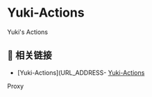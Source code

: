 # Yuki-Actions
Yuki's Actions

## 🔗 相关链接
- [Yuki-Actions](URL_ADDRESS- [Yuki-Actions](https://github.com/Yuki-Project/Yuki-Actions)

Proxy
